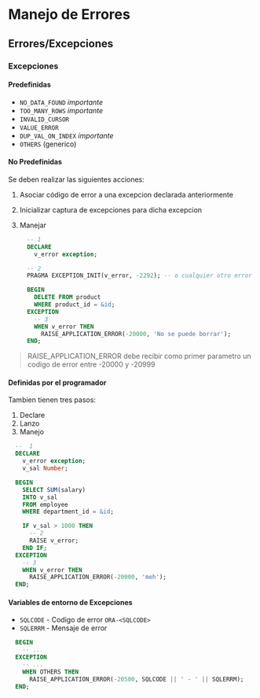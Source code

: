 # Manejo de Errores

## Errores/Excepciones

### Excepciones
#### Predefinidas

* `NO_DATA_FOUND` *importante*
* `TOO_MANY_ROWS` *importante*
* `INVALID_CURSOR`
* `VALUE_ERROR`
* `DUP_VAL_ON_INDEX` *importante*
* `OTHERS` (generico)

#### No Predefinidas
Se deben realizar las siguientes acciones:

1. Asociar código de error a una excepcion declarada
   anteriormente
2. Inicializar captura de excepciones para dicha excepcion
3. Manejar

   ```sql
     -- 1
     DECLARE
       v_error exception;

     -- 2
     PRAGMA EXCEPTION_INIT(v_error, -2292); -- o cualquier otro error

     BEGIN
       DELETE FROM product
       WHERE product_id = &id;
     EXCEPTION
       -- 3
       WHEN v_error THEN
         RAISE_APPLICATION_ERROR(-20000, 'No se puede borrar');
     END;
   ```

>    RAISE_APPLICATION_ERROR debe recibir como primer parametro un codigo de error
>    entre -20000 y -20999

#### Definidas por el programador

Tambien tienen tres pasos:

1. Declare
2. Lanzo
3. Manejo

  ```sql
    --  1
    DECLARE
      v_error exception;
      v_sal Number;

    BEGIN
      SELECT SUM(salary)
      INTO v_sal
      FROM employee
      WHERE department_id = &id;

      IF v_sal > 1000 THEN
        -- 2
        RAISE v_error;
      END IF;
    EXCEPTION
      -- 3
      WHEN v_error THEN
        RAISE_APPLICATION_ERROR(-20000, 'meh');
    END;
  ```

#### Variables de entorno de Excepciones
* `SQLCODE` - Codigo de error `ORA-<SQLCODE>`
* `SQLERRM` - Mensaje de error

```sql
  BEGIN
    -- ...
  EXCEPTION
    -- ...
    WHEN OTHERS THEN
      RAISE_APPLICATION_ERROR(-20500, SQLCODE || ' - ' || SQLERRM);
  END;
```

